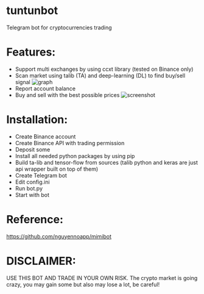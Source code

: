 # tuntunbot
Telegram bot for cryptocurrencies trading

# Features:
- Support multi exchanges by using ccxt library (tested on Binance only)
- Scan market using talib (TA) and deep-learning (DL) to find buy/sell signal
![graph](https://i.gyazo.com/6c6c8fd6542f35c8e0071d8297a10b83.png)
- Report account balance
- Buy and sell with the best possible prices
![screenshot](https://i.gyazo.com/fa0394b7da048f537a078b4e9af925e6.png)

# Installation:
- Create Binance account
- Create Binance API with trading permission
- Deposit some
- Install all needed python packages by using pip
- Build ta-lib and tensor-flow from sources (talib python and keras are just api wrapper built on top of them)
- Create Telegram bot
- Edit config.ini
- Run bot.py
- Start with bot

# Reference:
https://github.com/nguyennoapp/mimibot

# DISCLAIMER:
USE THIS BOT AND TRADE IN YOUR OWN RISK.
The crypto market is going crazy, you may gain some but also may lose a lot, be careful!
